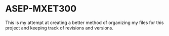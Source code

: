 # ASEP-MXET300
This is my attempt at creating a better method of organizing my files for this project and keeping track of revisions and versions.
